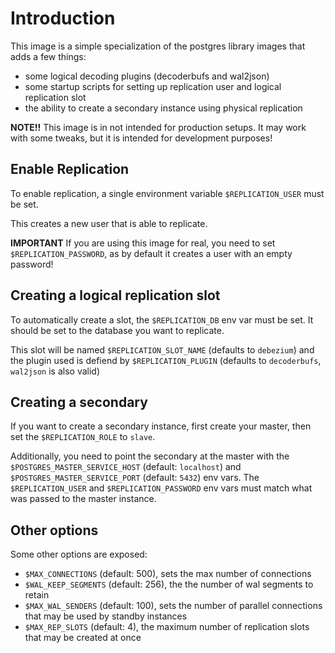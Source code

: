 # Introduction

This image is a simple specialization of the postgres library images that
adds a few things:

- some logical decoding plugins (decoderbufs and wal2json)
- some startup scripts for setting up replication user and logical replication slot
- the ability to create a secondary instance using physical replication

**NOTE!!** This image is in not intended for production setups. It may work with
some tweaks, but it is intended for development purposes!

## Enable Replication

To enable replication, a single environment variable `$REPLICATION_USER` must be set.

This creates a new user that is able to replicate.

**IMPORTANT** If you are using this image for real, you need to set `$REPLICATION_PASSWORD`, as by default
it creates a user with an empty password!

## Creating a logical replication slot

To automatically create a slot, the `$REPLICATION_DB` env var must be set. It should be
set to the database you want to replicate.

This slot will be named `$REPLICATION_SLOT_NAME` (defaults to `debezium`) and the plugin used is defiend by `$REPLICATION_PLUGIN` (defaults to `decoderbufs`, `wal2json` is also valid)

## Creating a secondary

If you want to create a secondary instance, first create your master, then set the `$REPLICATION_ROLE` to `slave`.

Additionally, you need to point the secondary at the master with the `$POSTGRES_MASTER_SERVICE_HOST` (default: `localhost`) and `$POSTGRES_MASTER_SERVICE_PORT` (default: `5432`) env vars. The `$REPLICATION_USER` and `$REPLICATION_PASSWORD` env vars must match what was passed to the master instance.

## Other options

Some other options are exposed:
- `$MAX_CONNECTIONS` (default: 500), sets the max number of connections
- `$WAL_KEEP_SEGMENTS` (default: 256), the the number of wal segments to retain
- `$MAX_WAL_SENDERS` (default: 100), sets the number of parallel connections that may be used by standby instances
- `$MAX_REP_SLOTS` (default: 4), the maximum number of replication slots that may be created at once


